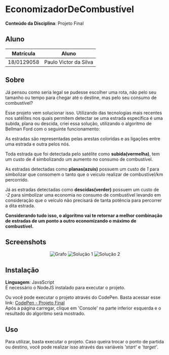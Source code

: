 # EconomizadorDeCombustível

**Conteúdo da Disciplina**: Projeto Final<br>

## Aluno
|Matrícula | Aluno |
| -- | -- |
| 18/0129058  |  Paulo Victor da Silva |

## Sobre 
Já pensou como seria legal se pudesse escolher uma rota, não pelo seu tamanho ou tempo para chegar até o destine, mas pelo seu consumo de combustível? 

Esse projeto vem solucionar isso. Utilizando das tecnologias mais recentes nos satélites nos quais permitem detectar se uma estrada específica é uma subida, plana ou descida, criei essa solução, utilizando o algoritmo de Bellman Ford com o seguinte funcionamento:

As estradas são representadas pelas arestas coloridas e as ligações entre uma estrada e outra pelos nós.

Toda estrada que foi detectada pelo satélite como **subida(vermelha)**, tem um custo de _4_ simbolizando um aumento no consumo de combustível.

As estradas detectadas como **planas(azuis)** possuem um custo de _1_ para simbolizar que consomem o tanto que o veículo realizar de combustível/km percorrido.

Já as estradas detectadas como **descidas(verder)** possuem um custo de _-2_ para simbolizar uma economia no consumo de combustível levando em consideração que o veículo não precisará de tanta potência para percorrer a dita estrada.

**Considerando tudo isso, o algoritmo vai te retornar a melhor combinação de estradas de um ponto a outro economizando o máximo de combustível.**

## Screenshots
<p align="center">
  <img alt="Grafo"  src="https://github.com/twistershark/Final_EconomizadorDeCombustivel/blob/master/assets/grafo.png.png" />

  <img alt="Solução 1"  src="https://github.com/twistershark/Final_EconomizadorDeCombustivel/blob/master/assets/solucao1.png.png" />

  <img alt="Solução 2"  src="https://github.com/twistershark/Final_EconomizadorDeCombustivel/blob/master/assets/solucao2.png.png" />
</p>

## Instalação 
**Linguagem**: JavaScript<br>
É necessário o NodeJS instalado para executar o projeto.<br>

Ou você pode executar o projeto através do CodePen. Basta acessar esse link: [CodePen - Projeto Final](https://codepen.io/twistershark/pen/XWjdGdL)<br>
Após a página carregar, clique em 'Console' na parte inferior esquerda e o resultado do algoritmo será mostrado.

## Uso 
Para utilizar, basta executar o projeto. Caso queira trocar o ponto de partida ou destino, você pode realizar isso através das variáveis _'start'_ e _'target'_.



